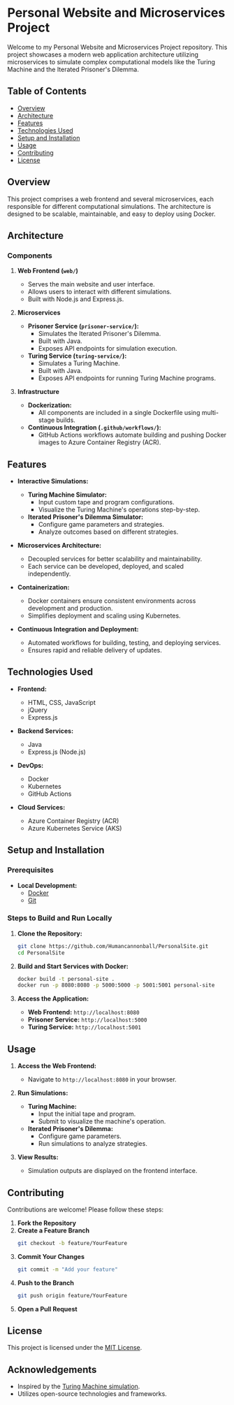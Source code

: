 # Personal Website and Microservices Project

Welcome to my Personal Website and Microservices Project repository. This project showcases a modern web application architecture utilizing microservices to simulate complex computational models like the Turing Machine and the Iterated Prisoner's Dilemma. 

## Table of Contents

- [Overview](#overview)
- [Architecture](#architecture)
- [Features](#features)
- [Technologies Used](#technologies-used)
- [Setup and Installation](#setup-and-installation)
- [Usage](#usage)
- [Contributing](#contributing)
- [License](#license)

## Overview

This project comprises a web frontend and several microservices, each responsible for different computational simulations. The architecture is designed to be scalable, maintainable, and easy to deploy using Docker.

## Architecture

### Components

1. **Web Frontend (`web/`)**
    - Serves the main website and user interface.
    - Allows users to interact with different simulations.
    - Built with Node.js and Express.js.

2. **Microservices**
    - **Prisoner Service (`prisoner-service/`):**
        - Simulates the Iterated Prisoner's Dilemma.
        - Built with Java.
        - Exposes API endpoints for simulation execution.
    - **Turing Service (`turing-service/`):**
        - Simulates a Turing Machine.
        - Built with Java.
        - Exposes API endpoints for running Turing Machine programs.

3. **Infrastructure**
    - **Dockerization:**
        - All components are included in a single Dockerfile using multi-stage builds.
    - **Continuous Integration (`.github/workflows/`):**
        - GitHub Actions workflows automate building and pushing Docker images to Azure Container Registry (ACR).

## Features

- **Interactive Simulations:**
    - **Turing Machine Simulator:**
        - Input custom tape and program configurations.
        - Visualize the Turing Machine's operations step-by-step.
    - **Iterated Prisoner's Dilemma Simulator:**
        - Configure game parameters and strategies.
        - Analyze outcomes based on different strategies.

- **Microservices Architecture:**
    - Decoupled services for better scalability and maintainability.
    - Each service can be developed, deployed, and scaled independently.

- **Containerization:**
    - Docker containers ensure consistent environments across development and production.
    - Simplifies deployment and scaling using Kubernetes.

- **Continuous Integration and Deployment:**
    - Automated workflows for building, testing, and deploying services.
    - Ensures rapid and reliable delivery of updates.

## Technologies Used

- **Frontend:**
    - HTML, CSS, JavaScript
    - jQuery
    - Express.js

- **Backend Services:**
    - Java
    - Express.js (Node.js)

- **DevOps:**
    - Docker
    - Kubernetes
    - GitHub Actions

- **Cloud Services:**
    - Azure Container Registry (ACR)
    - Azure Kubernetes Service (AKS)

## Setup and Installation

### Prerequisites

- **Local Development:**
    - [Docker](https://www.docker.com/get-started)
    - [Git](https://git-scm.com/downloads)

### Steps to Build and Run Locally

1. **Clone the Repository:**
    ```sh
    git clone https://github.com/Humancannonball/PersonalSite.git
    cd PersonalSite
    ```

2. **Build and Start Services with Docker:**
    ```sh
    docker build -t personal-site .
    docker run -p 8080:8080 -p 5000:5000 -p 5001:5001 personal-site
    ```

3. **Access the Application:**
    - **Web Frontend:** `http://localhost:8080`
    - **Prisoner Service:** `http://localhost:5000`
    - **Turing Service:** `http://localhost:5001`

## Usage

1. **Access the Web Frontend:**
    - Navigate to `http://localhost:8080` in your browser.

2. **Run Simulations:**
    - **Turing Machine:**
        - Input the initial tape and program.
        - Submit to visualize the machine's operation.
    - **Iterated Prisoner's Dilemma:**
        - Configure game parameters.
        - Run simulations to analyze strategies.

3. **View Results:**
    - Simulation outputs are displayed on the frontend interface.

## Contributing

Contributions are welcome! Please follow these steps:

1. **Fork the Repository**
2. **Create a Feature Branch**
    ```sh
    git checkout -b feature/YourFeature
    ```
3. **Commit Your Changes**
    ```sh
    git commit -m "Add your feature"
    ```
4. **Push to the Branch**
    ```sh
    git push origin feature/YourFeature
    ```
5. **Open a Pull Request**

## License

This project is licensed under the [MIT License](LICENSE).

## Acknowledgements

- Inspired by the [Turing Machine simulation](https://morphett.info/turing/turing.html).
- Utilizes open-source technologies and frameworks.
